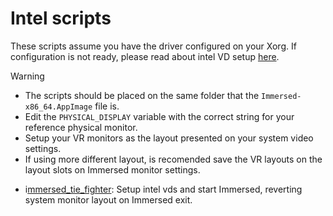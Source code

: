# Intel scripts

These scripts assume you have the driver configured on your Xorg. If configuration is not ready, please read about intel VD setup [here](https://github.com/augustoicaro/Immersed-Linux-Virtual-Monitors?tab=readme-ov-file#intel-driver).

> [!WARNING]
>
> - The scripts should be placed on the same folder that the `Immersed-x86_64.AppImage` file is.
> - Edit the `PHYSICAL_DISPLAY` variable with the correct string for your reference physical monitor.
> - Setup your VR monitors as the layout presented on your system video settings.
> - If using more different layout, is recomended save the VR layouts on the layout slots on Immersed monitor settings.

- i[mmersed_tie_fighter](immersed_tie_fighter.sh): Setup intel vds and start Immersed, reverting system monitor layout on Immersed exit.
